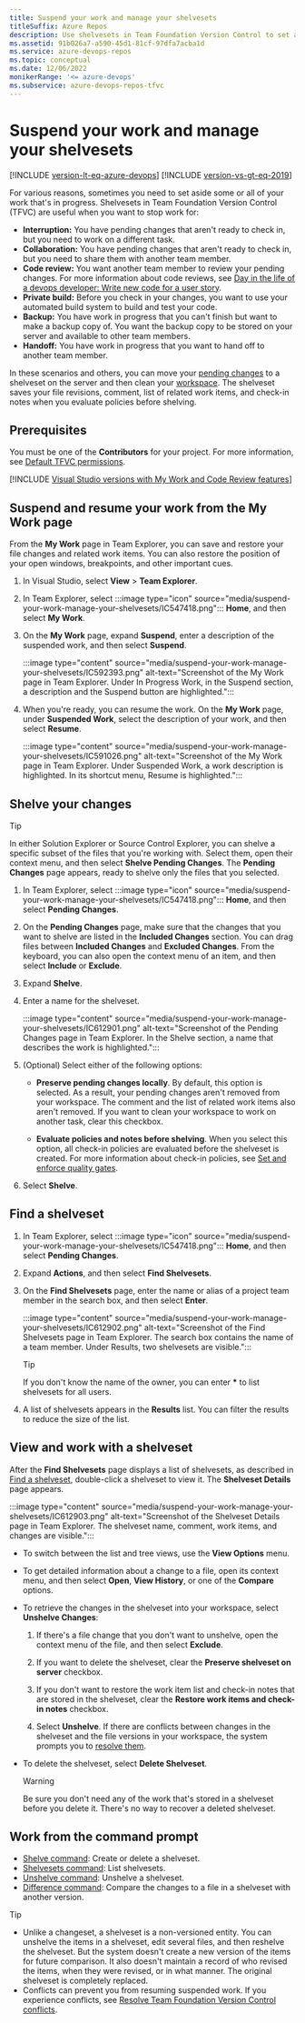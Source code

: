 ```yaml
---
title: Suspend your work and manage your shelvesets
titleSuffix: Azure Repos
description: Use shelvesets in Team Foundation Version Control to set aside in-progress work. Use Team Explorer to suspend and resume work and to manage shelvesets.
ms.assetid: 91b026a7-a590-45d1-81cf-97dfa7acba1d
ms.service: azure-devops-repos
ms.topic: conceptual
ms.date: 12/06/2022
monikerRange: '<= azure-devops'
ms.subservice: azure-devops-repos-tfvc
---
```


# Suspend your work and manage your shelvesets

[!INCLUDE [version-lt-eq-azure-devops](../../includes/version-lt-eq-azure-devops.md)]
[!INCLUDE [version-vs-gt-eq-2019](../../includes/version-vs-gt-eq-2019.md)]

For various reasons, sometimes you need to set aside some or all of your work that's in progress. Shelvesets in Team Foundation Version Control (TFVC) are useful when you want to stop work for:

- **Interruption:** You have pending changes that aren't ready to check in, but you need to work on a different task.  
- **Collaboration:** You have pending changes that aren't ready to check in, but you need to share them with another team member.  
- **Code review:** You want another team member to review your pending changes. For more information about code reviews, see [Day in the life of a devops developer: Write new code for a user story](day-life-alm-developer-write-new-code-user-story.md).
- **Private build:** Before you check in your changes, you want to use your automated build system to build and test your code.  
- **Backup:** You have work in progress that you can't finish but want to make a backup copy of. You want the backup copy to be stored on your server and available to other team members.  
- **Handoff:** You have work in progress that you want to hand off to another team member.

In these scenarios and others, you can move your [pending changes](develop-code-manage-pending-changes.md) to a shelveset on the server and then clean your [workspace](create-work-workspaces.md). The shelveset saves your file revisions, comment, list of related work items, and check-in notes when you evaluate policies before shelving.

## Prerequisites

You must be one of the **Contributors** for your project. For more information, see [Default TFVC permissions](../../organizations/security/default-tfvc-permissions.md).

[!INCLUDE [Visual Studio versions with My Work and Code Review features](includes/note-my-work-code-review-support.md)]
 
## Suspend and resume your work from the My Work page

From the **My Work** page in Team Explorer, you can save and restore your file changes and related work items. You can also restore the position of your open windows, breakpoints, and other important cues.

1. In Visual Studio, select **View** > **Team Explorer**.

1. In Team Explorer, select :::image type="icon" source="media/suspend-your-work-manage-your-shelvesets/IC547418.png"::: **Home**, and then select **My Work**.

1. On the **My Work** page, expand **Suspend**, enter a description of the suspended work, and then select **Suspend**.

   :::image type="content" source="media/suspend-your-work-manage-your-shelvesets/IC592393.png" alt-text="Screenshot of the My Work page in Team Explorer. Under In Progress Work, in the Suspend section, a description and the Suspend button are highlighted.":::

1. When you're ready, you can resume the work. On the **My Work** page, under **Suspended Work**, select the description of your work, and then select **Resume**.

   :::image type="content" source="media/suspend-your-work-manage-your-shelvesets/IC591026.png" alt-text="Screenshot of the My Work page in Team Explorer. Under Suspended Work, a work description is highlighted. In its shortcut menu, Resume is highlighted.":::

## Shelve your changes

> [!TIP]
> In either Solution Explorer or Source Control Explorer, you can shelve a specific subset of the files that you're working with. Select them, open their context menu, and then select **Shelve Pending Changes**. The **Pending Changes** page appears, ready to shelve only the files that you selected.

1. In Team Explorer, select :::image type="icon" source="media/suspend-your-work-manage-your-shelvesets/IC547418.png"::: **Home**, and then select **Pending Changes**.

1. On the **Pending Changes** page, make sure that the changes that you want to shelve are listed in the **Included Changes** section. You can drag files between **Included Changes** and **Excluded Changes**. From the keyboard, you can also open the context menu of an item, and then select **Include** or **Exclude**.

1. Expand **Shelve**.

1. Enter a name for the shelveset.

   :::image type="content" source="media/suspend-your-work-manage-your-shelvesets/IC612901.png" alt-text="Screenshot of the Pending Changes page in Team Explorer. In the Shelve section, a name that describes the work is highlighted.":::

1. (Optional) Select either of the following options:

   - **Preserve pending changes locally**. By default, this option is selected. As a result, your pending changes aren't removed from your workspace. The comment and the list of related work items also aren't removed. If you want to clean your workspace to work on another task, clear this checkbox.

   - **Evaluate policies and notes before shelving**. When you select this option, all check-in policies are evaluated before the shelveset is created. For more information about check-in policies, see [Set and enforce quality gates](set-enforce-quality-gates.md).

1. Select **Shelve**.

## Find a shelveset

1. In Team Explorer, select :::image type="icon" source="media/suspend-your-work-manage-your-shelvesets/IC547418.png"::: **Home**, and then select **Pending Changes**.

1. Expand **Actions**, and then select **Find Shelvesets**.

1. On the **Find Shelvesets** page, enter the name or alias of a project team member in the search box, and then select **Enter**.

   :::image type="content" source="media/suspend-your-work-manage-your-shelvesets/IC612902.png" alt-text="Screenshot of the Find Shelvesets page in Team Explorer. The search box contains the name of a team member. Under Results, two shelvesets are visible.":::

   > [!TIP]
   > If you don't know the name of the owner, you can enter **\*** to list shelvesets for all users.

1. A list of shelvesets appears in the **Results** list. You can filter the results to reduce the size of the list.

## View and work with a shelveset

After the **Find Shelvesets** page displays a list of shelvesets, as described in [Find a shelveset](#find-a-shelveset), double-click a shelveset to view it. The **Shelveset Details** page appears.

:::image type="content" source="media/suspend-your-work-manage-your-shelvesets/IC612903.png" alt-text="Screenshot of the Shelveset Details page in Team Explorer. The shelveset name, comment, work items, and changes are visible.":::

- To switch between the list and tree views, use the **View Options** menu.

- To get detailed information about a change to a file, open its context menu, and then select **Open**, **View History**, or one of the **Compare** options.

- To retrieve the changes in the shelveset into your workspace, select **Unshelve Changes**:

  1. If there's a file change that you don't want to unshelve, open the context menu of the file, and then select **Exclude**.

  1. If you want to delete the shelveset, clear the **Preserve shelveset on server** checkbox.

  1. If you don't want to restore the work item list and check-in notes that are stored in the shelveset, clear the **Restore work items and check-in notes** checkbox.

  1. Select **Unshelve**. If there are conflicts between changes in the shelveset and the file versions in your workspace, the system prompts you to [resolve them](resolve-team-foundation-version-control-conflicts.md).

- To delete the shelveset, select **Delete Shelveset**.

  > [!WARNING]
  > Be sure you don't need any of the work that's stored in a shelveset before you delete it. There's no way to recover a deleted shelveset.

## Work from the command prompt

- [Shelve command](shelve-command.md): Create or delete a shelveset.
- [Shelvesets command](shelvesets-command.md): List shelvesets.
- [Unshelve command](unshelve-command.md): Unshelve a shelveset.
- [Difference command](difference-command.md): Compare the changes to a file in a shelveset with another version.

> [!TIP]
> - Unlike a changeset, a shelveset is a non-versioned entity. You can unshelve the items in a shelveset, edit several files, and then reshelve the shelveset. But the system doesn't create a new version of the items for future comparison. It also doesn't maintain a record of who revised the items, when they were revised, or in what manner. The original shelveset is completely replaced.
> - Conflicts can prevent you from resuming suspended work. If you experience conflicts, see [Resolve Team Foundation Version Control conflicts](resolve-team-foundation-version-control-conflicts.md).
